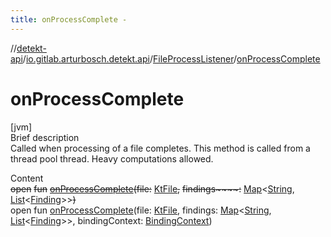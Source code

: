 ```yaml
---
title: onProcessComplete -
---
```

//[detekt-api](../../index.md)/[io.gitlab.arturbosch.detekt.api](../index.md)/[FileProcessListener](index.md)/[onProcessComplete](on-process-complete.md)



# onProcessComplete  
[jvm]  
Brief description  
Called when processing of a file completes. This method is called from a thread pool thread. Heavy computations allowed.  
  
  
Content  
~~open~~ ~~fun~~ [~~onProcessComplete~~](on-process-complete.md)~~(~~~~file~~~~:~~ [KtFile]()~~,~~ ~~findings~~~~:~~ [Map](https://kotlinlang.org/api/latest/jvm/stdlib/kotlin.collections/-map/index.html)<[String](https://kotlinlang.org/api/latest/jvm/stdlib/kotlin/-string/index.html), [List](https://kotlinlang.org/api/latest/jvm/stdlib/kotlin.collections/-list/index.html)<[Finding](../-finding/index.md)>>~~)~~  
open fun [onProcessComplete](on-process-complete.md)(file: [KtFile](), findings: [Map](https://kotlinlang.org/api/latest/jvm/stdlib/kotlin.collections/-map/index.html)<[String](https://kotlinlang.org/api/latest/jvm/stdlib/kotlin/-string/index.html), [List](https://kotlinlang.org/api/latest/jvm/stdlib/kotlin.collections/-list/index.html)<[Finding](../-finding/index.md)>>, bindingContext: [BindingContext]())  



